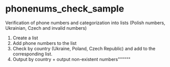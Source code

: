 # phonenums_check_sample
Verification of phone numbers and categorization into lists (Polish numbers, Ukrainian, Czech and invalid numbers) 

1. Create a list
2. Add phone numbers to the list
3. Check by country (Ukraine, Poland, Czech Republic) and add to the corresponding list.
4. Output by country + output non-existent numbers""""""

